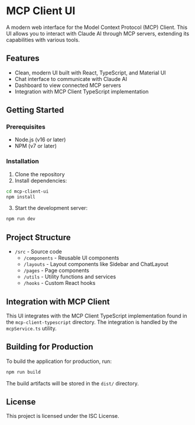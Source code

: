 # MCP Client UI

A modern web interface for the Model Context Protocol (MCP) Client. This UI allows you to interact with Claude AI through MCP servers, extending its capabilities with various tools.

## Features

- Clean, modern UI built with React, TypeScript, and Material UI
- Chat interface to communicate with Claude AI
- Dashboard to view connected MCP servers
- Integration with MCP Client TypeScript implementation

## Getting Started

### Prerequisites

- Node.js (v16 or later)
- NPM (v7 or later)

### Installation

1. Clone the repository
2. Install dependencies:

```bash
cd mcp-client-ui
npm install
```

3. Start the development server:

```bash
npm run dev
```

## Project Structure

- `/src` - Source code
  - `/components` - Reusable UI components
  - `/layouts` - Layout components like Sidebar and ChatLayout
  - `/pages` - Page components
  - `/utils` - Utility functions and services
  - `/hooks` - Custom React hooks

## Integration with MCP Client

This UI integrates with the MCP Client TypeScript implementation found in the `mcp-client-typescript` directory. The integration is handled by the `mcpService.ts` utility.

## Building for Production

To build the application for production, run:

```bash
npm run build
```

The build artifacts will be stored in the `dist/` directory.

## License

This project is licensed under the ISC License.
